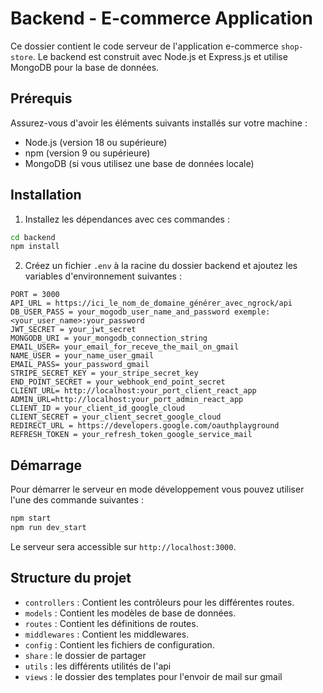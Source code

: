 # Backend - E-commerce Application

Ce dossier contient le code serveur de l'application e-commerce `shop-store`. Le backend est construit avec Node.js et Express.js et utilise MongoDB pour la base de données.

## Prérequis

Assurez-vous d'avoir les éléments suivants installés sur votre machine :
- Node.js (version 18 ou supérieure)
- npm (version 9 ou supérieure)
- MongoDB (si vous utilisez une base de données locale)

## Installation

1. Installez les dépendances avec ces commandes :

```bash
cd backend
npm install
```

2. Créez un fichier `.env` à la racine du dossier backend et ajoutez les variables d'environnement suivantes :

```env
PORT = 3000
API_URL = https://ici_le_nom_de_domaine_générer_avec_ngrock/api
DB_USER_PASS = your_mogodb_user_name_and_password exemple: <your_user_name>:your_password
JWT_SECRET = your_jwt_secret
MONGODB_URI = your_mongodb_connection_string
EMAIL_USER= your_email_for_receve_the_mail_on_gmail
NAME_USER = your_name_user_gmail
EMAIL_PASS= your_password_gmail
STRIPE_SECRET_KEY = your_stripe_secret_key
END_POINT_SECRET = your_webhook_end_point_secret
CLIENT_URL= http://localhost:your_port_client_react_app
ADMIN_URL=http://localhost:your_port_admin_react_app
CLIENT_ID = your_client_id_google_cloud
CLIENT_SECRET = your_client_secret_google_cloud
REDIRECT_URL = https://developers.google.com/oauthplayground
REFRESH_TOKEN = your_refresh_token_google_service_mail
```

## Démarrage

Pour démarrer le serveur en mode développement vous pouvez utiliser l'une des commande suivantes :

```bash
npm start 
npm run dev_start
```

Le serveur sera accessible sur `http://localhost:3000`.


## Structure du projet

- `controllers` : Contient les contrôleurs pour les différentes routes.
- `models` : Contient les modèles de base de données.
- `routes` : Contient les définitions de routes.
- `middlewares` : Contient les middlewares.
- `config` : Contient les fichiers de configuration.
- `share` : le dossier de partager
- `utils` : les différents utilités de l'api
- `views` : le dossier des templates pour l'envoir de mail sur gmail

